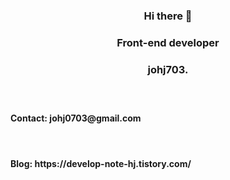 <h3 align="center">Hi there 👋
<h3 align="center">Front-end developer
<h3 align="center">johj703.
<br />
<br />
<br />
  <h4> Contact: johj0703@gmail.com </h4> <br />
  <h4> Blog: https://develop-note-hj.tistory.com/ </h4>



<!--
**johj703/johj703** is a ✨ _special_ ✨ repository because its `README.md` (this file) appears on your GitHub profile.

Here are some ideas to get you started:

- 🔭 I’m currently working on ...
- 🌱 I’m currently learning ...
- 👯 I’m looking to collaborate on ...
- 🤔 I’m looking for help with ...
- 💬 Ask me about ...
- 📫 How to reach me: ...
- 😄 Pronouns: ...
- ⚡ Fun fact: ...
-->
